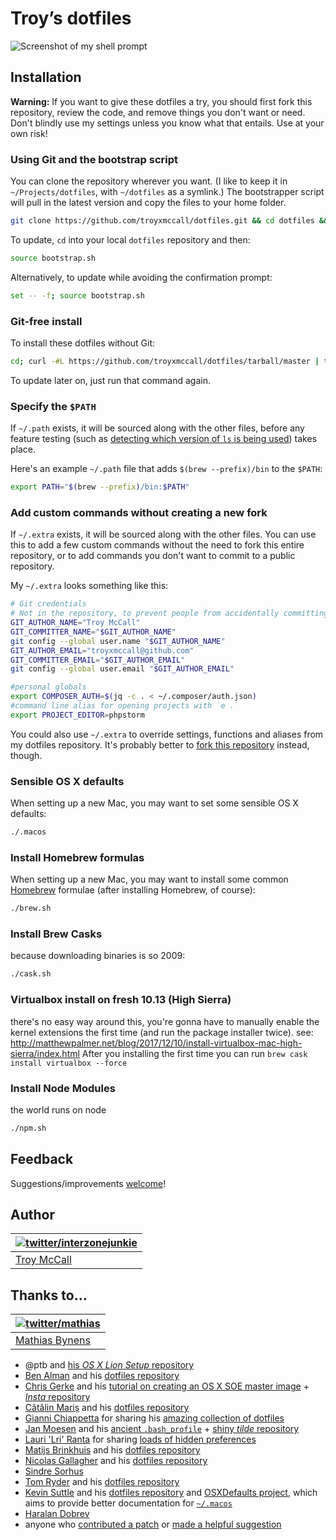 # Troy’s dotfiles
![Screenshot of my shell prompt](http://i.imgur.com/2ADOkhf.png)

## Installation
**Warning:** If you want to give these dotfiles a try, you should first fork this repository, review the code, and remove things you don't want or need. Don't blindly use my settings unless you know what that entails. Use at your own risk!

### Using Git and the bootstrap script
You can clone the repository wherever you want. (I like to keep it in `~/Projects/dotfiles`, with `~/dotfiles` as a symlink.) The bootstrapper script will pull in the latest version and copy the files to your home folder.

```bash
git clone https://github.com/troyxmccall/dotfiles.git && cd dotfiles && source bootstrap.sh
```

To update, `cd` into your local `dotfiles` repository and then:

```bash
source bootstrap.sh
```

Alternatively, to update while avoiding the confirmation prompt:

```bash
set -- -f; source bootstrap.sh
```

### Git-free install
To install these dotfiles without Git:

```bash
cd; curl -#L https://github.com/troyxmccall/dotfiles/tarball/master | tar -xzv --strip-components 1 --exclude={README.md,bootstrap.sh,LICENSE-MIT.txt}
```

To update later on, just run that command again.

### Specify the `$PATH`
If `~/.path` exists, it will be sourced along with the other files, before any feature testing (such as [detecting which version of `ls` is being used](https://github.com/troyxmccall/dotfiles/blob/aff769fd75225d8f2e481185a71d5e05b76002dc/.aliases#L21-26)) takes place.

Here's an example `~/.path` file that adds `$(brew --prefix)/bin` to the `$PATH`:

```bash
export PATH="$(brew --prefix)/bin:$PATH"
```

### Add custom commands without creating a new fork
If `~/.extra` exists, it will be sourced along with the other files. You can use this to add a few custom commands without the need to fork this entire repository, or to add commands you don't want to commit to a public repository.

My `~/.extra` looks something like this:

```bash
# Git credentials
# Not in the repository, to prevent people from accidentally committing under my name
GIT_AUTHOR_NAME="Troy McCall"
GIT_COMMITTER_NAME="$GIT_AUTHOR_NAME"
git config --global user.name "$GIT_AUTHOR_NAME"
GIT_AUTHOR_EMAIL="troyxmccall@github.com"
GIT_COMMITTER_EMAIL="$GIT_AUTHOR_EMAIL"
git config --global user.email "$GIT_AUTHOR_EMAIL"

#personal globals
export COMPOSER_AUTH=$(jq -c . < ~/.composer/auth.json)
#command line alias for opening projects with `e .`
export PROJECT_EDITOR=phpstorm
```

You could also use `~/.extra` to override settings, functions and aliases from my dotfiles repository. It's probably better to [fork this repository](https://github.com/mathiasbynens/dotfiles/fork) instead, though.

### Sensible OS X defaults
When setting up a new Mac, you may want to set some sensible OS X defaults:

```bash
./.macos
```

### Install Homebrew formulas
When setting up a new Mac, you may want to install some common [Homebrew](http://brew.sh/) formulae (after installing Homebrew, of course):

```bash
./brew.sh
```

### Install Brew Casks
because downloading binaries is so 2009:

```bash
./cask.sh
```

### Virtualbox install on fresh 10.13 (High Sierra)

there's no easy way around this, you're gonna have to manually enable the kernel extensions the first time (and run the package installer twice).
see: http://matthewpalmer.net/blog/2017/12/10/install-virtualbox-mac-high-sierra/index.html
After you installing the first time you can run `brew cask install virtualbox --force`

### Install Node Modules
the world runs on node

```bash
./npm.sh
```



## Feedback
Suggestions/improvements [welcome](https://github.com/troyxmccall/dotfiles/issues)!

## Author

| [![twitter/interzonejunkie](https://avatars0.githubusercontent.com/u/129784?v=3&s=70)](http://twitter.com/interzonejunkie "Follow @interzonejunkie on Twitter")
| ---------------------------------------------------------------------------------------------------------------------------------------------------------------
| [Troy McCall](http://thoughtalotaboutbeingarobot.net)

## Thanks to…

| [![twitter/mathias](http://gravatar.com/avatar/24e08a9ea84deb17ae121074d0f17125?s=70)](http://twitter.com/mathias "Follow @mathias on Twitter")
| -----------------------------------------------------------------------------------------------------------------------------------------------
| [Mathias Bynens](https://mathiasbynens.be/)

- @ptb and [his _OS X Lion Setup_ repository](https://github.com/ptb/Mac-OS-X-Lion-Setup)
- [Ben Alman](http://benalman.com/) and his [dotfiles repository](https://github.com/cowboy/dotfiles)
- [Chris Gerke](http://www.randomsquared.com/) and his [tutorial on creating an OS X SOE master image](http://chris-gerke.blogspot.com/2012/04/mac-osx-soe-master-image-day-7.html) + [_Insta_ repository](https://github.com/cgerke/Insta)
- [Cătălin Mariș](https://github.com/alrra) and his [dotfiles repository](https://github.com/alrra/dotfiles)
- [Gianni Chiappetta](http://gf3.ca/) for sharing his [amazing collection of dotfiles](https://github.com/gf3/dotfiles)
- [Jan Moesen](http://jan.moesen.nu/) and his [ancient `.bash_profile`](https://gist.github.com/1156154) + [shiny _tilde_ repository](https://github.com/janmoesen/tilde)
- [Lauri 'Lri' Ranta](http://lri.me/) for sharing [loads of hidden preferences](http://osxnotes.net/defaults.html)
- [Matijs Brinkhuis](http://hotfusion.nl/) and his [dotfiles repository](https://github.com/matijs/dotfiles)
- [Nicolas Gallagher](http://nicolasgallagher.com/) and his [dotfiles repository](https://github.com/necolas/dotfiles)
- [Sindre Sorhus](http://sindresorhus.com/)
- [Tom Ryder](http://blog.sanctum.geek.nz/) and his [dotfiles repository](https://github.com/tejr/dotfiles)
- [Kevin Suttle](http://kevinsuttle.com/) and his [dotfiles repository](https://github.com/kevinSuttle/dotfiles) and [OSXDefaults project](https://github.com/kevinSuttle/OSXDefaults), which aims to provide better documentation for [`~/.macos`](https://mths.be/osx)
- [Haralan Dobrev](http://hkdobrev.com/)
- anyone who [contributed a patch](https://github.com/mathiasbynens/dotfiles/contributors) or [made a helpful suggestion](https://github.com/mathiasbynens/dotfiles/issues)
